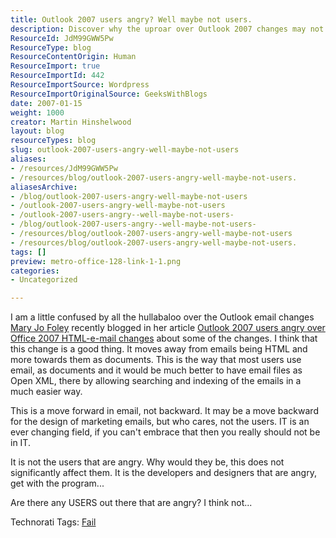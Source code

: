 ```yaml
---
title: Outlook 2007 users angry? Well maybe not users.
description: Discover why the uproar over Outlook 2007 changes may not concern users. Embrace the evolution of email as documents for better organization and efficiency.
ResourceId: JdM99GWW5Pw
ResourceType: blog
ResourceContentOrigin: Human
ResourceImport: true
ResourceImportId: 442
ResourceImportSource: Wordpress
ResourceImportOriginalSource: GeeksWithBlogs
date: 2007-01-15
weight: 1000
creator: Martin Hinshelwood
layout: blog
resourceTypes: blog
slug: outlook-2007-users-angry-well-maybe-not-users
aliases:
- /resources/JdM99GWW5Pw
- /resources/blog/outlook-2007-users-angry-well-maybe-not-users.
aliasesArchive:
- /blog/outlook-2007-users-angry-well-maybe-not-users
- /outlook-2007-users-angry-well-maybe-not-users
- /outlook-2007-users-angry--well-maybe-not-users-
- /blog/outlook-2007-users-angry--well-maybe-not-users-
- /resources/blog/outlook-2007-users-angry-well-maybe-not-users
- /resources/blog/outlook-2007-users-angry-well-maybe-not-users.
tags: []
preview: metro-office-128-link-1-1.png
categories:
- Uncategorized

---
```

I am a little confused by all the hullabaloo over the Outlook email changes [Mary Jo Foley](http://blogs.zdnet.com/microsoft/ "Mary Jo Foley") recently blogged in her article [Outlook 2007 users angry over Office 2007 HTML-e-mail changes](http://blogs.zdnet.com/microsoft/wp-trackback.php?p=200 "Permalink") about some of the changes. I think that this change is a good thing. It moves away from emails being HTML and more towards them as documents. This is the way that most users use email, as documents and it would be much better to have email files as Open XML, there by allowing searching and indexing of the emails in a much easier way.

This is a move forward in email, not backward. It may be a move backward for the design of marketing emails, but who cares, not the users. IT is an ever changing field, if you can't embrace that then you really should not be in IT.

It is not the users that are angry. Why would they be, this does not significantly affect them. It is the developers and designers that are angry, get with the program...

Are there any USERS out there that are angry? I think not...

Technorati Tags: [Fail](http://technorati.com/tags/Fail)
